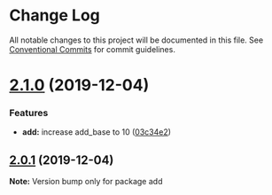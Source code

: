 # Change Log

All notable changes to this project will be documented in this file.
See [Conventional Commits](https://conventionalcommits.org) for commit guidelines.

# [2.1.0](https://github.com/KevinMind/lerna-monorepo-starter/compare/add@2.0.1...add@2.1.0) (2019-12-04)


### Features

* **add:** increase add_base to 10 ([03c34e2](https://github.com/KevinMind/lerna-monorepo-starter/commit/03c34e2da6061e3e33627aa6075155dcfd9f43e7))





## [2.0.1](https://github.com/KevinMind/lerna-monorepo-starter/compare/add@2.0.0...add@2.0.1) (2019-12-04)

**Note:** Version bump only for package add
